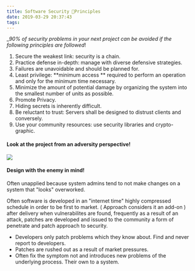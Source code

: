 ```yaml
---
title: Software Security 💼Principles 
date: 2019-03-29 20:37:43
tags:
---
```


__90% of security problems in your next project can be avoided if the following principles are followed_!



1. Secure the weakest link: security is a chain. 
2. Practice defense in-depth: manage with diverse defensive strategies.
3. Failures are unavoidable and should be planned for.
4. Least privilege: **minimum access ** required to perform an operation and only for the minimum time necessary.
5. Minimize the amount of potential damage by organizing the system into the smallest number of units as possible.
6. Promote Privacy.
7. Hiding secrets is inherently difficult.
8. Be reluctant to trust: Servers shall be designed to distrust clients and conversely.
9. Use your community resources: use security libraries and crypto-graphic.

#### Look at the project from an adversity perspective!

![](http://www.upstreamca.org/files/adversity_pushinguphill.jpg)

#### Design with the enemy in mind!



Often unapplied because system admins tend to not make changes on a system that "looks" overworked. 

Often software is developed in an "internet time" highly compressed schedule in order to be first to market. ( Approach considers it an add-on ) after delivery when vulnerabilites are found, frequently as a result of an attack, patches are developed and issued to the community a form of penetrate and patch approach to security.

- Developers only patch problems which they know about. Find and never report to developers.
- Patches are rushed out as a result of market pressures.
- Often fix the symptom not and introduces new problems of the underlying process. Their own to a system.